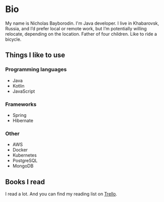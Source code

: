 # Bio
My name is Nicholas Bayborodin. I'm Java developer. I live in Khabarovsk, Russia, and I’d prefer local or remote work, but I’m potentially willing relocate, depending on the location. Father of four children. Like to ride a bicycle.

## Things I like to use
### Programming languages
* Java
* Kotlin
* JavaScript

### Frameworks
* Spring
* Hibernate

### Other
* AWS
* Docker
* Kubernetes
* PostgreSQL
* MongoDB

## Books I read
I read a lot. And you can find my reading list on [Trello][trello].

[trello]: https://trello.com/b/6dNAQC2l/reading-list
